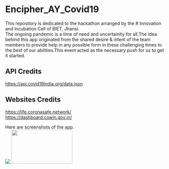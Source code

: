 # Encipher_AY_Covid19
This repository is dedicated to the hackathon arranged by the # Innovation and Incubation Cell of BIET, Jhansi. <br>
The ongoing pandemic is a time of need and uncertainity for all.The idea behind this app originated from the shared desire & intent of the team members to provide help in any possible form in these challenging times to the best of our abilities.This event acted as the necessary push for us to get it started.  

## API Credits <br>
https://api.covid19india.org/data.json

## Websites Credits <br>
https://life.coronasafe.network/ <br>
https://dashboard.cowin.gov.in/

Here are screenshots of the app. <br>
<img src="https://github.com/gargdev/Encipher_AY_Covid19/blob/main/app/Phone%20Wallpaper%20Mockup%20Instagram%20Story%20Design.gif"/>
<img src="https://github.com/gargdev/Encipher_AY_Covid19/blob/main/app/Blue%20Phone%20Text%20Message%20Instagram%20Reel%20Video%20.png" style="width:192px;height:108px;"/>

